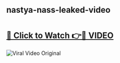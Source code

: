## nastya-nass-leaked-video 

# <h2><a href="http://freeplayer.one?title=nastya-nass-leaked-video&ref=21J">🔗 Click to Watch 👉🔴 VIDEO</a></h2>

<a href="http://freeplayer.one?title=nastya-nass-leaked-video&ref=21J" rel="nofollow" data-target="animated-image.originalLink"><img src="https://i.ibb.co.com/xMMVF88/686577567.gif" alt="Viral Video Original" style="max-width: 100%; display: inline-block;" data-target="animated-image.originalImage"></a>

